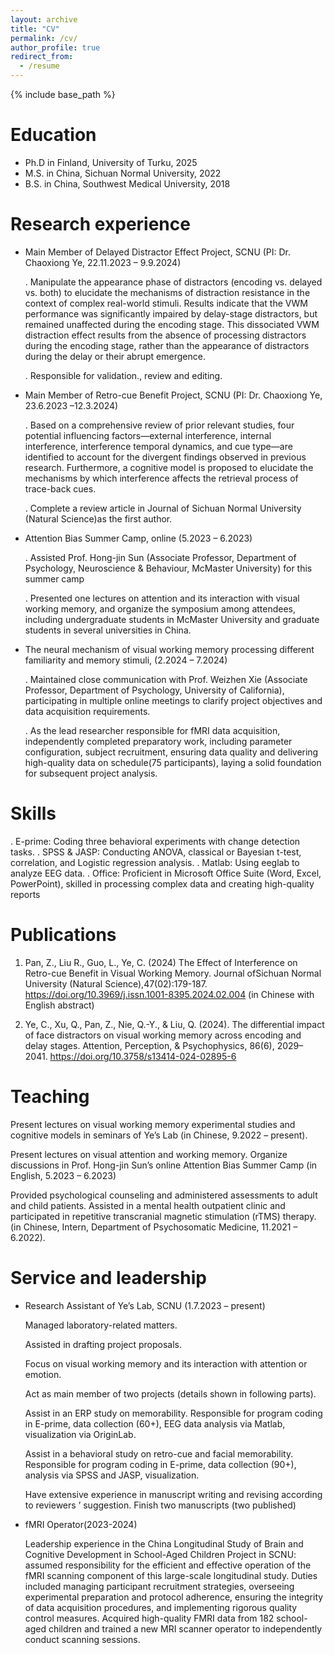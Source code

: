 ```yaml
---
layout: archive
title: "CV"
permalink: /cv/
author_profile: true
redirect_from:
  - /resume
---
```


{% include base_path %}

Education
======
* Ph.D in Finland, University of Turku, 2025 
* M.S. in China, Sichuan Normal University, 2022
* B.S. in China, Southwest Medical University, 2018

Research experience
======
* Main Member of Delayed Distractor Effect Project, SCNU (PI: Dr. Chaoxiong Ye, 22.11.2023 – 9.9.2024)
  
   . Manipulate the appearance phase of distractors (encoding vs. delayed vs. both) to elucidate the mechanisms of distraction resistance in the context of complex real-world stimuli. Results indicate that the VWM 
     performance was significantly impaired by delay-stage distractors, but remained unaffected during the encoding stage. This dissociated VWM distraction effect results from the absence of processing distractors during 
     the encoding stage, rather than the appearance of distractors during the delay or their abrupt emergence.
  
   . Responsible for validation., review and editing.
  
* Main Member of Retro-cue Benefit Project, SCNU (PI: Dr. Chaoxiong Ye, 23.6.2023 –12.3.2024)
  
   . Based on a comprehensive review of prior relevant studies, four potential influencing factors—external interference, internal interference, interference temporal dynamics, and cue type—are identified to account for 
     the divergent findings observed in previous research. Furthermore, a cognitive model is proposed to elucidate the mechanisms by which interference affects the retrieval process of trace-back cues.
  
   . Complete a review article in Journal of Sichuan Normal University (Natural Science)as the first author.

* Attention Bias Summer Camp, online (5.2023 – 6.2023)

   . Assisted Prof. Hong-jin Sun (Associate Professor, Department of Psychology, Neuroscience & Behaviour, McMaster University) for this summer camp

   . Presented one lectures on attention and its interaction with visual working memory, and organize the symposium among attendees, including undergraduate students in McMaster University and graduate students in several 
     universities in China.

* The neural mechanism of visual working memory processing different familiarity and memory stimuli, (2.2024 – 7.2024)
  
   . Maintained close communication with Prof. Weizhen Xie (Associate Professor, Department of Psychology, University of California), participating in multiple online meetings to clarify project objectives and data 
     acquisition requirements.
  
   . As the lead researcher responsible for fMRI data acquisition, independently completed preparatory work, including parameter configuration, subject recruitment, ensuring data quality and delivering high-quality data on 
     schedule(75 participants), laying a solid foundation for subsequent project analysis.
  
Skills
======
.      E-prime: Coding three behavioral experiments with change detection tasks.
.      SPSS & JASP: Conducting ANOVA, classical or Bayesian t-test, correlation, and Logistic regression analysis.
.      Matlab: Using eeglab to analyze EEG data. 
.      Office: Proficient in Microsoft Office Suite (Word, Excel, PowerPoint), skilled in processing complex data and creating high-quality reports


Publications
======
1. Pan, Z., Liu R., Guo, L., Ye, C. (2024) The Effect of Interference on Retro-cue Benefit in Visual Working Memory. Journal ofSichuan Normal University (Natural Science),47(02):179-187. https://doi.org/10.3969/j.issn.1001-8395.2024.02.004 (in Chinese with English abstract)

2. Ye, C., Xu, Q., Pan, Z., Nie, Q.-Y., & Liu, Q. (2024). The differential impact of face distractors on visual working memory across encoding and delay stages. Attention, Perception, & Psychophysics, 86(6), 2029–2041. https://doi.org/10.3758/s13414-024-02895-6

  
Teaching
======
  Present lectures on visual working memory experimental studies and cognitive models in seminars of Ye’s Lab (in Chinese, 9.2022 – present).
  
  Present lectures on visual attention and working memory. Organize discussions in Prof. Hong-jin Sun’s online Attention Bias Summer Camp (in English, 5.2023 – 6.2023)
  
  Provided psychological counseling and administered assessments to adult and child patients. Assisted in a mental health outpatient clinic and participated in repetitive transcranial magnetic stimulation (rTMS) therapy. (in Chinese, Intern, Department of Psychosomatic Medicine, 11.2021 – 6.2022).
  
Service and leadership
======
* Research Assistant of Ye’s Lab, SCNU (1.7.2023 – present)

    Managed laboratory-related matters.
  
    Assisted in drafting project proposals.
  
    Focus on visual working memory and its interaction with attention or emotion.
  
    Act as main member of two projects (details shown in following parts).
  
    Assist in an ERP study on memorability. Responsible for program coding in E-prime, data collection (60+), EEG data analysis via Matlab, visualization via OriginLab.
  
    Assist in a behavioral study on retro-cue and facial memorability. Responsible for program coding in E-prime, data collection (90+), analysis via SPSS and JASP, visualization.
  
    Have extensive experience in manuscript writing and revising according to reviewers ’ suggestion. Finish two manuscripts (two published)


* fMRI Operator(2023-2024)
  
    Leadership experience in the China Longitudinal Study of Brain and Cognitive Development in School-Aged Children Project in SCNU: assumed responsibility for the efficient and effective operation of the fMRI scanning 
    component of this large-scale longitudinal study. Duties included managing participant recruitment strategies, overseeing experimental preparation and protocol adherence, ensuring the integrity of data acquisition 
    procedures, and implementing rigorous quality control measures. Acquired high-quality FMRI data from 182 school-aged children and trained a new MRI scanner operator to independently conduct scanning sessions.
